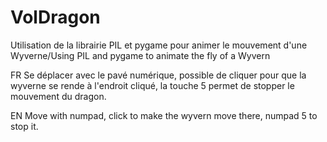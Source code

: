 # VolDragon
Utilisation de la librairie PIL et pygame pour animer le mouvement d'une Wyverne/Using PIL and pygame to animate the fly of a Wyvern

FR
Se déplacer avec le pavé numérique, possible de cliquer pour que la wyverne se rende à l'endroit cliqué, la touche 5 permet de stopper le mouvement du dragon.

EN
Move with numpad, click to make the wyvern move there, numpad 5 to stop it. 
